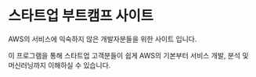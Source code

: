 # 스타트업 부트캠프 사이트



AWS의 서비스에 익숙하지 않은 개발자분들을 위한 사이트 입니다.&#x20;

이 프로그램을 통해 스타트업 고객분들이 쉽게 AWS의 기본부터 서비스 개발, 분석 및 머신러닝까지 이해하실 수 있습니다. &#x20;



